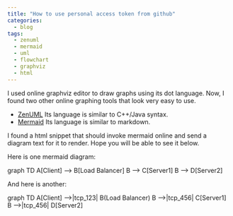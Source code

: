 ```yaml
---
title: "How to use personal access token from github"
categories:
  - blog
tags:
  - zenuml
  - mermaid
  - uml
  - flowchart
  - graphviz
  - html
---
```

I used online graphviz editor to draw graphs using its dot language. Now, I found two other online graphing tools that look very easy to use.  
* [ZenUML](https://app.zenuml.com/) Its language is similar to C++/Java syntax.
* [Mermaid](https://mermaid-js.github.io/mermaid/#/n00b-overview) Its language is similar to markdown.

I found a html snippet that should invoke mermaid online and send a diagram text for it to render. Hope you will be able to see it below.

<script src="https://cdn.jsdelivr.net/npm/mermaid/dist/mermaid.min.js"></script>
<script>
    mermaid.initialize({ startOnLoad: true });
</script>

Here is one mermaid diagram:
<div class="mermaid">
    graph TD A[Client] --> B[Load Balancer] B --> C[Server1] B --> D[Server2]
</div>

And here is another:
<div class="mermaid">
    graph TD A[Client] -->|tcp_123| B(Load Balancer) B -->|tcp_456| C[Server1] B
    -->|tcp_456| D[Server2]
</div>